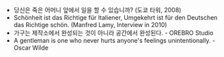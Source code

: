 - 당신은 죽은 어머니 앞에서 일을 할 수 있습니까? (도쿄 타워, 2008)
- Schönheit ist das Richtige für Italiener,
      Umgekehrt ist für den Deutschen das Richtige schön. (Manfred Lamy, Interview in 2010)
- 가구는 제작소에서 완성되는 것이 아니라 공간에서 완성된다. - OREBRO Studio
- A gentleman is one who never hurts anyone's feelings unintentionally. - Oscar Wilde



